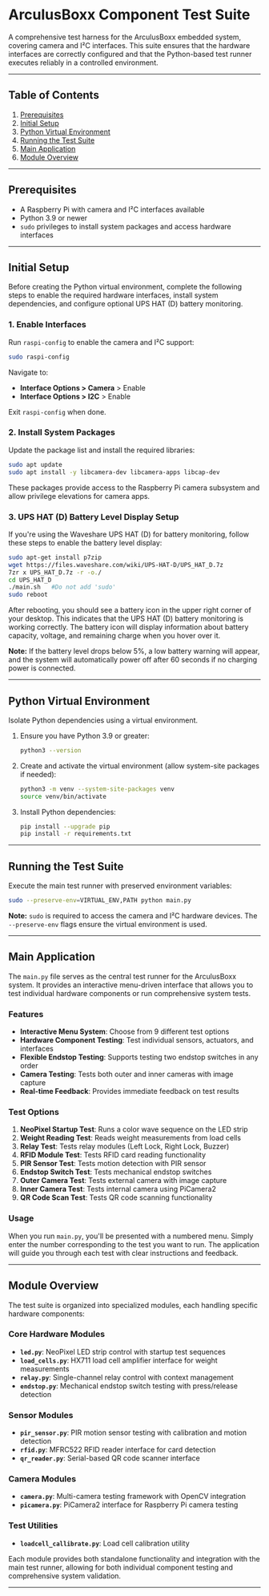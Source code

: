 # **ArculusBoxx Component Test Suite**

A comprehensive test harness for the ArculusBoxx embedded system, covering camera and I²C interfaces. This suite ensures that the hardware interfaces are correctly configured and that the Python-based test runner executes reliably in a controlled environment.

---

## Table of Contents

1. [Prerequisites](#prerequisites)
2. [Initial Setup](#initial-setup)
3. [Python Virtual Environment](#python-virtual-environment)
4. [Running the Test Suite](#running-the-test-suite)
5. [Main Application](#main-application)
6. [Module Overview](#module-overview)

---

## Prerequisites

* A Raspberry Pi with camera and I²C interfaces available
* Python 3.9 or newer
* `sudo` privileges to install system packages and access hardware interfaces

---

## Initial Setup

Before creating the Python virtual environment, complete the following steps to enable the required hardware interfaces, install system dependencies, and configure optional UPS HAT (D) battery monitoring.

### 1. Enable Interfaces

Run `raspi-config` to enable the camera and I²C support:

```bash
sudo raspi-config
```

Navigate to:

* **Interface Options > Camera** > Enable
* **Interface Options > I2C** > Enable

Exit `raspi-config` when done.

### 2. Install System Packages

Update the package list and install the required libraries:

```bash
sudo apt update
sudo apt install -y libcamera-dev libcamera-apps libcap-dev
```

These packages provide access to the Raspberry Pi camera subsystem and allow privilege elevations for camera apps.

### 3. UPS HAT (D) Battery Level Display Setup

If you're using the Waveshare UPS HAT (D) for battery monitoring, follow these steps to enable the battery level display:

```bash
sudo apt-get install p7zip
wget https://files.waveshare.com/wiki/UPS-HAT-D/UPS_HAT_D.7z
7zr x UPS_HAT_D.7z -r -o./
cd UPS_HAT_D
./main.sh   #Do not add 'sudo'
sudo reboot
```

After rebooting, you should see a battery icon in the upper right corner of your desktop. This indicates that the UPS HAT (D) battery monitoring is working correctly. The battery icon will display information about battery capacity, voltage, and remaining charge when you hover over it.

**Note:** If the battery level drops below 5%, a low battery warning will appear, and the system will automatically power off after 60 seconds if no charging power is connected.

---

## Python Virtual Environment

Isolate Python dependencies using a virtual environment.

1. Ensure you have Python 3.9 or greater:

   ```bash
   python3 --version
   ```
2. Create and activate the virtual environment (allow system-site packages if needed):

   ```bash
   python3 -m venv --system-site-packages venv
   source venv/bin/activate
   ```
3. Install Python dependencies:

   ```bash
   pip install --upgrade pip
   pip install -r requirements.txt
   ```

---

## Running the Test Suite

Execute the main test runner with preserved environment variables:

```bash
sudo --preserve-env=VIRTUAL_ENV,PATH python main.py
```

**Note:** `sudo` is required to access the camera and I²C hardware devices. The `--preserve-env` flags ensure the virtual environment is used.

---

## Main Application

The `main.py` file serves as the central test runner for the ArculusBoxx system. It provides an interactive menu-driven interface that allows you to test individual hardware components or run comprehensive system tests.

### Features

- **Interactive Menu System**: Choose from 9 different test options
- **Hardware Component Testing**: Test individual sensors, actuators, and interfaces
- **Flexible Endstop Testing**: Supports testing two endstop switches in any order
- **Camera Testing**: Tests both outer and inner cameras with image capture
- **Real-time Feedback**: Provides immediate feedback on test results

### Test Options

1. **NeoPixel Startup Test**: Runs a color wave sequence on the LED strip
2. **Weight Reading Test**: Reads weight measurements from load cells
3. **Relay Test**: Tests relay modules (Left Lock, Right Lock, Buzzer)
4. **RFID Module Test**: Tests RFID card reading functionality
5. **PIR Sensor Test**: Tests motion detection with PIR sensor
6. **Endstop Switch Test**: Tests mechanical endstop switches
7. **Outer Camera Test**: Tests external camera with image capture
8. **Inner Camera Test**: Tests internal camera using PiCamera2
9. **QR Code Scan Test**: Tests QR code scanning functionality

### Usage

When you run `main.py`, you'll be presented with a numbered menu. Simply enter the number corresponding to the test you want to run. The application will guide you through each test with clear instructions and feedback.

---

## Module Overview

The test suite is organized into specialized modules, each handling specific hardware components:

### Core Hardware Modules

- **`led.py`**: NeoPixel LED strip control with startup test sequences
- **`load_cells.py`**: HX711 load cell amplifier interface for weight measurements
- **`relay.py`**: Single-channel relay control with context management
- **`endstop.py`**: Mechanical endstop switch testing with press/release detection

### Sensor Modules

- **`pir_sensor.py`**: PIR motion sensor testing with calibration and motion detection
- **`rfid.py`**: MFRC522 RFID reader interface for card detection
- **`qr_reader.py`**: Serial-based QR code scanner interface

### Camera Modules

- **`camera.py`**: Multi-camera testing framework with OpenCV integration
- **`picamera.py`**: PiCamera2 interface for Raspberry Pi camera testing

### Test Utilities

- **`loadcell_callibrate.py`**: Load cell calibration utility

Each module provides both standalone functionality and integration with the main test runner, allowing for both individual component testing and comprehensive system validation.

---
